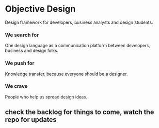 # Objective Design #
Design framework for developers, business analysts and design students.

### We search for ###
One design language as a communication platform between developers, business and design folks.

### We push for ###
Knowledge transfer, because everyone should be a designer.

### We crave ###
People who help us spread design ideas.

## check the backlog for things to come, watch the repo for updates ##